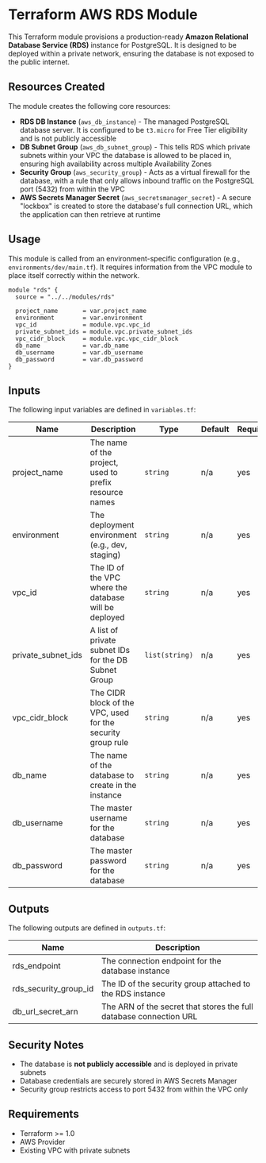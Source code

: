 # Terraform AWS RDS Module

This Terraform module provisions a production-ready **Amazon Relational Database Service (RDS)** instance for PostgreSQL. It is designed to be deployed within a private network, ensuring the database is not exposed to the public internet.

## Resources Created

The module creates the following core resources:

- **RDS DB Instance** (`aws_db_instance`) - The managed PostgreSQL database server. It is configured to be `t3.micro` for Free Tier eligibility and is not publicly accessible
- **DB Subnet Group** (`aws_db_subnet_group`) - This tells RDS which private subnets within your VPC the database is allowed to be placed in, ensuring high availability across multiple Availability Zones
- **Security Group** (`aws_security_group`) - Acts as a virtual firewall for the database, with a rule that only allows inbound traffic on the PostgreSQL port (5432) from within the VPC
- **AWS Secrets Manager Secret** (`aws_secretsmanager_secret`) - A secure "lockbox" is created to store the database's full connection URL, which the application can then retrieve at runtime

## Usage

This module is called from an environment-specific configuration (e.g., `environments/dev/main.tf`). It requires information from the VPC module to place itself correctly within the network.

```hcl
module "rds" {
  source = "../../modules/rds"

  project_name       = var.project_name
  environment        = var.environment
  vpc_id             = module.vpc.vpc_id
  private_subnet_ids = module.vpc.private_subnet_ids
  vpc_cidr_block     = module.vpc.vpc_cidr_block
  db_name            = var.db_name
  db_username        = var.db_username
  db_password        = var.db_password
}
```

## Inputs

The following input variables are defined in `variables.tf`:

| Name | Description | Type | Default | Required |
|------|-------------|------|---------|----------|
| project_name | The name of the project, used to prefix resource names | `string` | n/a | yes |
| environment | The deployment environment (e.g., dev, staging) | `string` | n/a | yes |
| vpc_id | The ID of the VPC where the database will be deployed | `string` | n/a | yes |
| private_subnet_ids | A list of private subnet IDs for the DB Subnet Group | `list(string)` | n/a | yes |
| vpc_cidr_block | The CIDR block of the VPC, used for the security group rule | `string` | n/a | yes |
| db_name | The name of the database to create in the instance | `string` | n/a | yes |
| db_username | The master username for the database | `string` | n/a | yes |
| db_password | The master password for the database | `string` | n/a | yes |

## Outputs

The following outputs are defined in `outputs.tf`:

| Name | Description |
|------|-------------|
| rds_endpoint | The connection endpoint for the database instance |
| rds_security_group_id | The ID of the security group attached to the RDS instance |
| db_url_secret_arn | The ARN of the secret that stores the full database connection URL |

## Security Notes

- The database is **not publicly accessible** and is deployed in private subnets
- Database credentials are securely stored in AWS Secrets Manager
- Security group restricts access to port 5432 from within the VPC only

## Requirements

- Terraform >= 1.0
- AWS Provider
- Existing VPC with private subnets
